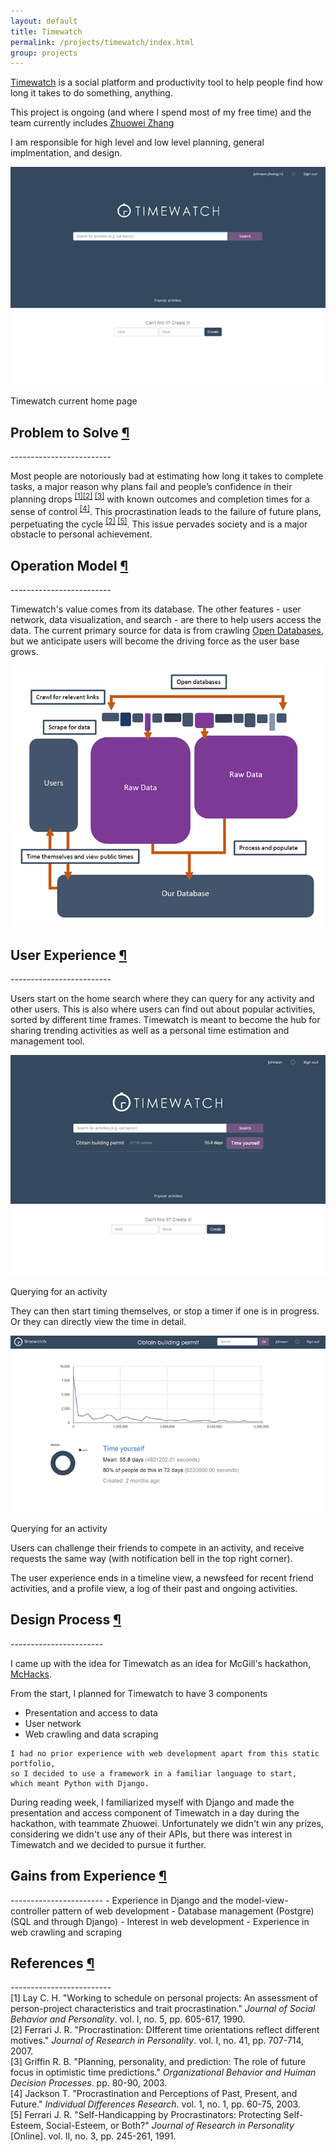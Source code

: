 ```yaml
---
layout: default
title: Timewatch
permalink: /projects/timewatch/index.html
group: projects
---
```

<div class="text-block">
<p>
	<a href="http://timewatch.ca">Timewatch</a> is a social platform and productivity tool
	to help people find how long it takes to do something, anything.
</p>
<p>
	This project is ongoing (and where I spend most of my free time) and the team 
	currently includes
	<a href="http://zhuoweizhang.net/design">Zhuowei Zhang</a>
</p>
<p>
	I am responsible for high level and low level planning, general implmentation, and design.
</p>

<div class="frames">
<img src="homepage.png">
<p>Timewatch current home page</p>
</div></a>

</div>

<h2 class="anchor">Problem to Solve <a class="anchor-link" title="permalink to section" href="#problem" name="problem">¶</a></h2>
-------------------------
<div class="text-block">
<p>
	Most people are notoriously bad at estimating how long it takes to complete tasks, 
	a major reason why plans fail and people’s confidence in their planning drops 
	<sup><a href="#ref1">[1]</a></sup.. 
	Past failure with planning leads people to procrastinate and waste time 
	on small mindless tasks <sup><a href="#ref2">[2]</a> <a href="#ref3">[3]</a></sup> 
	with known outcomes and completion times for a sense of control <sup><a href="#ref4">[4]</a></sup>. 
	This procrastination leads to the failure of future plans, perpetuating the cycle <sup><a href="#ref2">[2]</a> <a href="#ref5">[5]</a></sup>. 
	This issue pervades society and is a major obstacle to personal achievement.
</p>
</div>

<h2 class="anchor">Operation Model <a class="anchor-link" title="permalink to section" href="#model" name="model">¶</a></h2>
-------------------------
<div class="text-block">
<p>
	Timewatch's value comes from its database. The other features - user network, data visualization, and search - are 
	there to help users access the data.
	The current primary source for data is from crawling <a href="http://ckan.org/instances/#">Open Databases</a>, 
	but we anticipate users will become the driving force as the user base grows.
</p>

<img src="model.png">

</div>

<h2 class="anchor">User Experience <a class="anchor-link" title="permalink to section" href="#experience" name="experience">¶</a></h2>
-------------------------
<div class="text-block">
<p>
	Users start on the home search where they can query for any activity and other users.
	This is also where users can find out about popular activities, sorted by different time frames.
	Timewatch is meant to become the hub for sharing trending activities as well as 
	a personal time estimation and management tool.
</p>

<div class="frames">
<img src="query.png">
<p>Querying for an activity</p>
</div>

<p>
	They can then start timing themselves, or stop a timer if one is in progress.
	Or they can directly view the time in detail.
</p>

<div class="frames">
<img src="detail.png">
<p>Querying for an activity</p>
</div>

<p>
	Users can challenge their friends to compete in an activity, 
	and receive requests the same way (with notification bell in the top right corner).
</p>
<p>
	The user experience ends in a timeline view, a newsfeed for recent friend activities,
	and a profile view, a log of their past and ongoing activities.
</p>
</div>

<h2 class="anchor">Design Process <a class="anchor-link" title="permalink to section" href="#process" name="process">¶</a></h2>
-----------------------
<div class="text-block">
<p>
	I came up with the idea for Timewatch as an idea for 
	McGill's hackathon, <a href="http://mchacks.io/">McHacks</a>.
</p>
<p>
	From the start, I planned for Timewatch to have 3 components
	<ul>
		<li>Presentation and access to data
		<li>User network
		<li>Web crawling and data scraping
	</ul>
	
	I had no prior experience with web development apart from this static portfolio, 
	so I decided to use a framework in a familiar language to start,
	which meant Python with Django.
</p>
<p>
	During reading week, I familiarized myself with Django and made the
	presentation and access component of Timewatch in a day during the hackathon, with teammate Zhuowei.
	Unfortunately we didn't win any prizes, considering we didn't use any of their APIs, 
	but there was interest in Timewatch and we decided to pursue it further.
</p>
</div>

<h2 class="anchor">Gains from Experience <a class="anchor-link" title="permalink to section" href="#gains" name="gains">¶</a></h2>
-----------------------
 - Experience in Django and the model-view-controller pattern of web development
 - Database management (Postgre) (SQL and through Django)
 - Interest in web development
 - Experience in web crawling and scraping
 

<h2 class="anchor">References <a class="anchor-link" title="permalink to section" href="#reference" name="reference">¶</a></h2>
-------------------------
<div class="reference">
<a name="ref1">[1]</a> Lay C. H. 
	"Working to schedule on personal projects: An assessment of person-project characteristics and trait procrastination."
	<i>Journal of Social Behavior and Personality</i>. vol. I, no. 5, pp. 605-617, 1990.
<br>
<a name="ref2">[2]</a> Ferrari J. R. 
	"Procrastination: DIfferent time orientations reflect different motives."
	<i>Journal of Research in Personality</i>.
	vol. I, no. 41, pp. 707-714, 2007.
<br>
<a name="ref3">[3]</a> Griffin R. B. 
	"Planning, personality, and prediction: The role of future focus in optimistic time predictions." 
	<i>Organizational Behavior and Huiman Decision Processes</i>. 
	pp. 80-90, 2003.
<br>
<a name="ref4">[4]</a> Jackson T. 
	"Procrastination and Perceptions of Past, Present, and Future."
	<i>Individual Differences Research</i>. 
	vol. 1, no. 1, pp. 60-75, 2003.
<br>
<a name="ref5">[5]</a> Ferrari J. R. 
	"Self-Handicapping by Procrastinators: Protecting Self-Esteem, Social-Esteem, or Both?"
	<i>Journal of Research in Personality</i> [Online]. 
	vol. II, no. 3, pp. 245-261, 1991.
<br>
</div>